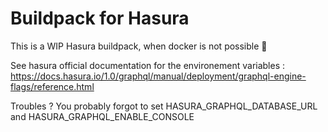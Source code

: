 Buildpack for Hasura
=======================================

This is a WIP Hasura buildpack,
when docker is not possible 🤷

See hasura official documentation for the environement variables :
https://docs.hasura.io/1.0/graphql/manual/deployment/graphql-engine-flags/reference.html

Troubles ?
You probably forgot to set HASURA_GRAPHQL_DATABASE_URL and HASURA_GRAPHQL_ENABLE_CONSOLE
